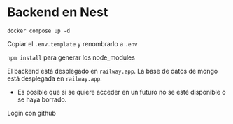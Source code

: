 # Backend en Nest

```
docker compose up -d
```

Copiar el `.env.template` y renombrarlo a `.env`

`npm install` para generar los node_modules

El backend está desplegado en `railway.app`.
La base de datos de mongo está desplegada en `railway.app`.

- Es posible que si se quiere acceder en un futuro no se esté disponible o se haya borrado.

Login con github
